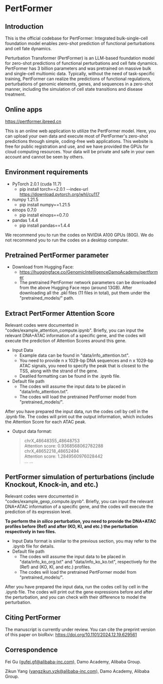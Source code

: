 # PertFormer


## Introduction
This is the official codebase for PertFormer: Integrated bulk-single-cell foundation model enables zero-shot prediction of functional perturbations and cell fate dynamics.

Perturbation Transformer (PertFormer) is an LLM-based foundation model for zero-shot predictions of functional perturbations and cell fate dynamics. PertFormer has 3 billion parameters and was pretrained on massive bulk and single-cell multiomic data. Typically, without the need of task-specific training, PertFormer can realize the predictions of functional regulations, perturbations of genomic elements, genes, and sequences in a zero-shot manner, including the simulation of cell state transitions and disease treatment.


## Online apps
https://pertformer.ibreed.cn

This is an online web application to utilize the PertFormer model. Here, you can upload your own data and execute most of PertFormer's zero-shot predictions through simple, coding-free web applications. This website is free for public registration and use, and we have provided the GPUs for cloud computing resources. Your data will be private and safe in your own account and cannot be seen by others.


## Environment requirements
* PyTorch 2.0.1 (cuda 11.7)
  * pip install torch==2.0.1 --index-url https://download.pytorch.org/whl/cu117
* numpy 1.21.5
  * pip install numpy==1.21.5
* einops 0.7.0
  * pip install einops==0.7.0
* pandas 1.4.4
  * pip install pandas==1.4.4

We recommend you to run the codes on NVIDIA A100 GPUs (80G). We do not recommend you to run the codes on a desktop computer.


## Pretrained PertFormer parameter
* Download from Hugging Face:
  * https://huggingface.co/GenomicIntelligenceDamoAcademy/pertformer
  * The pretrained PertFormer network parameters can be downloaded from the above Hugging Face repo (around 13GB). After downloading all the .pkl files (11 files in total), put them under the "pretrained_models/" path.


## Extract PertFormer Attention Score 
Relevant codes were documented in "codes/example_attention_compute.ipynb". Briefly, you can input the relevant DNA+ATAC information of a specific gene, and the codes will execute the prediction of Attention Scores around this gene.

* Input Data
  * Example data can be found in "data/info_attention.txt".
  * You need to provide n x 1029-bp DNA sequences and n x 1029-bp ATAC signals, you need to specify the peak that is closest to the TSS, along with the strand of the gene.
  * Deatiled formatting can be found in the .ipynb file.
* Default file path
  * The codes will assume the input data to be placed in "data/info_attention.txt".
  * The codes will load the pretrained PertFormer model from "pretrained_models/".

After you have prepared the input data, run the codes cell by cell in the .ipynb file. The codes will print out the output information, which includes the Attention Score for each ATAC peak.
  * Output data format:
      >chrX_48648355_48648753 <br>
      Attention score:  0.9368568062782288 <br>
      >chrX_48652218_48652494 <br>
      Attention score:  1.2849560976028442 <br>
      ... ...


## PertFormer simulation of perturbations (include Knockout, Knock-in, and etc.)
Relevant codes were documented in "codes/example_gexp_compute.ipynb". Briefly, you can input the relevant DNA+ATAC information of a specific gene, and the codes will execute the prediction of its expression level.

**To perform the *in silico* perturbation, you need to provide the DNA+ATAC profiles before (Ref) and after (KO, KI, and etc.) the perturbation respectively in two files.**

* Input Data format is similar to the previous section, you may refer to the .ipynb file for details.
* Default file path
  * The codes will assume the input data to be placed in "data/info_ko_org.txt" and "data/info_ko_ko.txt", respectively for the (Ref) and (KO, KI, and etc.) profiles.
  * The codes will load the pretrained PertFormer model from "pretrained_models/".
 
After you have prepared the input data, run the codes cell by cell in the .ipynb file. The codes will print out the gene expressions before and after the perturbation, and you can check with their difference to model the perturbation.


## Citing PertFormer
The manuscript is currently under review. You can cite the preprint version of this paper on bioRxiv: https://doi.org/10.1101/2024.12.19.629561


## Correspondence
Fei Gu (gufei.gf@alibaba-inc.com), Damo Academy, Alibaba Group.

Zikun Yang (yangzikun.yzk@alibaba-inc.com), Damo Academy, Alibaba Group.
